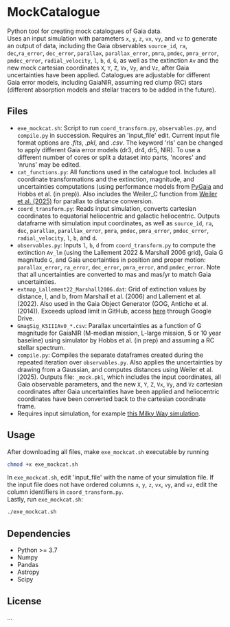 # MockCatalogue
Python tool for creating mock catalogues of Gaia data.\
Uses an input simulation with parameters `x`, `y`, `z`, `vx`, `vy`, and `vz` to generate an output of data, including the Gaia observables `source_id`, `ra`, `dec`,`ra_error`, `dec_error`, `parallax`, `parallax_error`, `pmra`, `pmdec`, `pmra_error`, `pmdec_error`, `radial_velocity`, `l`, `b`, `d`, `G`, as well as the extinction `Av` and the new mock cartesian coordinates `X`, `Y`, `Z`, `Vx`, `Vy`, and `Vz`, after Gaia uncertainties have been applied. 
Catalogues are adjustable for different Gaia error models, including GaiaNIR, assuming red clump (RC) stars (different absorption models and stellar tracers to be added in the future).

## Files
- `exe_mockcat.sh`: Script to run `coord_transform.py`, `observables.py`, and `compile.py` in succession. Requires an 'input_file' edit. Current input file format options are *.fits*, *.pkl*, and *.csv*. The keyword 'rls' can be changed to apply different Gaia error models (dr3, dr4, dr5, NIR). To use a different number of cores or split a dataset into parts, 'ncores' and 'nruns' may be edited. 
- `cat_functions.py`: All functions used in the catalogue tool. Includes all coordinate transformations and the extinction, magnitude, and uncertainties computations (using performance models from [PyGaia](https://github.com/agabrown/PyGaia) and Hobbs et al. (in prep)). Also includes the Weiler_C function from [Weiler et al. (2025)](https://arxiv.org/abs/2505.16588) for parallax to distance conversion.
- `coord_transform.py`: Reads input simulation, converts cartesian coordinates to equatorial heliocentric and galactic heliocentric. Outputs dataframe with simulation input coordinates, as well as `source_id`, `ra`, `dec`, `parallax`, `parallax_error`, `pmra`, `pmdec`, `pmra_error`, `pmdec_error`, `radial_velocity`, `l`, `b`, and `d`.
- `observables.py`: Inputs `l`, `b`, `d` from `coord_transform.py` to compute the extinction `Av_lm` (using the Lallement 2022 & Marshall 2006 grid), Gaia G magnitude `G`, and Gaia uncertainties in position and proper motion: `parallax_error`, `ra_error`, `dec_error`, `pmra_error`, and `pmdec_error`. Note that all uncertainties are converted to mas and mas/yr to match Gaia uncertainties.
- `extmap_Lallement22_Marshall2006.dat`: Grid of extinction values by distance, l, and b, from Marshall et al. (2006) and  Lallement et al. (2022). Also used in the Gaia Object Generator (GOG, Antiche et al. (2014)). Exceeds upload limit in GitHub, access [here](https://drive.google.com/file/d/17iK-KLArShT6dU-B81VFPNgdRq2UQ8gM/view?usp=share_link) through Google Drive.
- `GmagSig_K5IIIAv0_*.csv`: Parallax uncertainties as a function of G magnitude for GaiaNIR (M-median mission, L-large mission, 5 or 10 year baseline) using simulator by Hobbs et al. (in prep) and assuming a RC stellar spectrum. 
- `compile.py`: Compiles the separate dataframes created during the repeated iteration over `observables.py`. Also applies the uncertainties by drawing from a Gaussian, and computes distances using Weiler et al. (2025). Outputs file: `_mock.pkl`, which includes the input coordinates, all Gaia observable parameters, and the new `X`, `Y`, `Z`, `Vx`, `Vy`, and `Vz` cartesian coordinates after Gaia uncertainties have been applied and heliocentric coordinates have been converted back to the cartesian coordinate frame.
- Requires input simulation, for example [this Milky Way simulation](https://drive.google.com/file/d/1aRysr_2sHH2sOgYvQcIqF5UIKf26Qyok/view?usp=share_link).

## Usage
After downloading all files, make `exe_mockcat.sh` executable by running
```bash
chmod +x exe_mockcat.sh
```
In `exe_mockcat.sh`, edit 'input_file' with the name of your simulation file. If the input file does not have ordered columns `x`, `y`, `z`, `vx`, `vy`, and `vz`, edit the column identifiers in `coord_transform.py`.\
Lastly, run `exe_mockcat.sh`:
```bash
./exe_mockcat.sh
```

## Dependencies
- Python >= 3.7
- Numpy
- Pandas
- Astropy
- Scipy

## License
...
